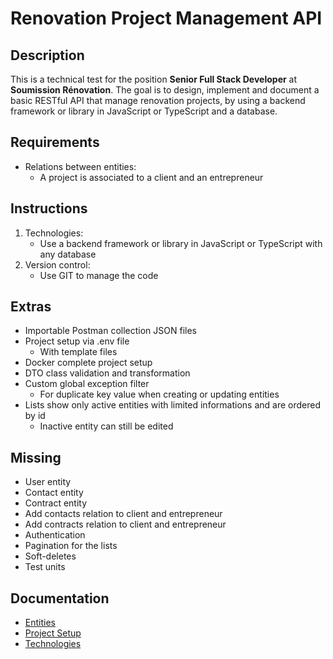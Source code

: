 # Renovation Project Management API

## Description
This is a technical test for the position **Senior Full Stack Developer** at **Soumission Rénovation**. 
The goal is to design, implement and document a basic RESTful API that manage renovation projects, by using a backend framework or library in JavaScript or TypeScript and a database.

## Requirements
- Relations between entities:
  - A project is associated to a client and an entrepreneur

## Instructions
1. Technologies:
    - Use a backend framework or library in JavaScript or TypeScript with any database
1. Version control:
    - Use GIT to manage the code

## Extras
- Importable Postman collection JSON files
- Project setup via .env file
    - With template files
- Docker complete project setup
- DTO class validation and transformation
- Custom global exception filter
    - For duplicate key value when creating or updating entities
- Lists show only active entities with limited informations and are ordered by id
    - Inactive entity can still be edited

## Missing
- User entity
- Contact entity
- Contract entity
- Add contacts relation to client and entrepreneur
- Add contracts relation to client and entrepreneur
- Authentication
- Pagination for the lists
- Soft-deletes
- Test units

## Documentation
- [Entities](./docs/entities/index.md)
- [Project Setup](./docs/setup/index.md)
- [Technologies](./docs/technologies/index.md)

